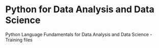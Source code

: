 # Python for Data Analysis and Data Science
 Python Language Fundamentals for Data Analysis and Data Science - Training files
